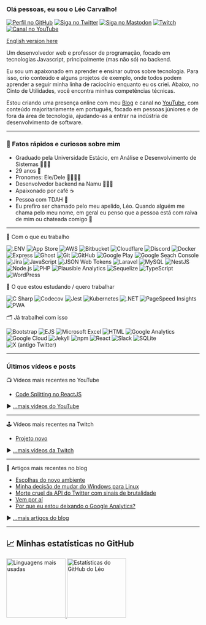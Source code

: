 ### Olá pessoas, eu sou o Léo Carvalho!

[![Perfil no GitHub](https://img.shields.io/github/followers/carvalholeo?style=for-the-badge&logo=github&logoColor=white)](https://github.com/carvalholeo)
[![Siga no Twitter](https://img.shields.io/twitter/follow/_carvalho_leo?style=for-the-badge&logo=x&logoColor=white)](https://twitter.com/_carvalho_leo)
[![Siga no Mastodon](https://img.shields.io/mastodon/follow/109525667964736745?domain=https%3A%2F%2Fbolha.us&style=for-the-badge&logo=mastodon&logoColor=white)](https://bolha.us/@carvalholeo)
[![Twitch](https://img.shields.io/twitch/status/carvalho_leo?style=for-the-badge&logo=twitch&logoColor=white)](https://twitch.com/carvalho_leo)
[![Canal no YouTube](https://img.shields.io/youtube/channel/subscribers/UC8c7IUMpnczt9pmsHlXYxXw?style=for-the-badge&logo=youtube&logoColor=white)](https://youtube.com/@carvalho_leo)

[English version here](README.md)

Um desenvolvedor web e professor de programação, focado em tecnologias Javascript, principalmente (mas não só) no backend.

Eu sou um apaixonado em aprender e ensinar outros sobre tecnologia. Para isso, crio conteúdo e alguns projetos de exemplo, onde todos podem aprender a seguir minha linha de raciocínio enquanto eu os criei. Abaixo, no Cinto de Utilidades, você encontra minhas competências técnicas.

Estou criando uma presença online com meu [Blog](https://leocarvalho.dev/) e canal no [YouTube](https://youtube.com/@carvalho_leo), com conteúdo majoritariamente em português, focado em pessoas júniores e de fora da área de tecnologia, ajudando-as a entrar na indústria de desenvolvimento de software.

---

### 📰 Fatos rápidos e curiosos sobre mim

- Graduado pela Universidade Estácio, em Análise e Desenvolvimento de Sistemas 🧑🏽‍🎓
- 29 anos 🎂
- Pronomes: Ele/Dele 🙆🏽‍♂️🌈
- Desenvolvedor backend na Namu 🧑🏽‍🏫
- Apaixonado por café ☕
- Pessoa com TDAH 🤔
- Eu prefiro ser chamado pelo meu apelido, Léo. Quando alguém me chama pelo meu nome, em geral eu penso que a pessoa está com raiva de mim ou chateada comigo 🥺

---

:toolbox: Com o que eu trabalho

![.ENV](https://img.shields.io/badge/.ENV-ECD53F?logo=dotenv&style=flat-square&logoColor=black)
![App Store](https://img.shields.io/badge/App%20Store-0D96F6?logo=appstore&style=flat-square&logoColor=white)
![AWS](https://img.shields.io/badge/AWS-232F3E?logo=amazonaws&style=flat-square&logoColor=white)
![Bitbucket](https://img.shields.io/badge/Bitbucket-0052CC?logo=cloudflare&style=flat-square&logoColor=white)
![Cloudflare](https://img.shields.io/badge/Cloudflare-F38020?logo=cloudflare&style=flat-square&logoColor=white)
![Discord](https://img.shields.io/badge/Discord-5865F2?logo=discord&style=flat-square&logoColor=white)
![Docker](https://img.shields.io/badge/Docker-2496ED?logo=docker&style=flat-square&logoColor=white)
![Express](https://img.shields.io/badge/Express-000000?logo=express&style=flat-square&logoColor=white)
![Ghost](https://img.shields.io/badge/Ghost-15171A?logo=ghost&style=flat-square&logoColor=white)
![Git](https://img.shields.io/badge/Git-F05032?logo=git&style=flat-square&logoColor=white)
![GitHub](https://img.shields.io/badge/GitHub-181717?logo=github&style=flat-square&logoColor=white)
![Google Play](https://img.shields.io/badge/Google%20Play-414141?logo=googleplay&style=flat-square&logoColor=white)
![Google Seach Console](https://img.shields.io/badge/Google%20Search%20Console-458CF5?logo=googlesearchconsole&style=flat-square&logoColor=white)
![Jira](https://img.shields.io/badge/Jira-0052CC?logo=jira&style=flat-square&logoColor=white)
![JavaScript](https://img.shields.io/badge/JavaScript-F7DF1E?logo=javascript&style=flat-square&logoColor=black)
![JSON Web Tokens](https://img.shields.io/badge/JSON%20Web%20Tokens-000000?logo=jsonwebtokens&style=flat-square&logoColor=white)
![Laravel](https://img.shields.io/badge/Laravel-FF2D20?logo=laravel&style=flat-square&logoColor=white)
![MySQL](https://img.shields.io/badge/MySQL-4479A1?logo=mysql&style=flat-square&logoColor=white)
![NestJS](https://img.shields.io/badge/NestJS-E0234E?logo=nestjs&style=flat-square&logoColor=white)
![Node.js](https://img.shields.io/badge/Node.js-339933?logo=nodedotjs&style=flat-square&logoColor=white)
![PHP](https://img.shields.io/badge/PHP-777BB4?logo=php&style=flat-square&logoColor=white)
![Plausible Analytics](https://img.shields.io/badge/Plausible%20Analytics-5850EC?logo=plausibleanalytics&style=flat-square&logoColor=white)
![Sequelize](https://img.shields.io/badge/Sequelize-52B0E7?logo=sequelize&style=flat-square&logoColor=white)
![TypeScript](https://img.shields.io/badge/TypeScript-3178C6?logo=typescript&style=flat-square&logoColor=white)
![WordPress](https://img.shields.io/badge/WordPress-21759B?logo=wordpress&style=flat-square&logoColor=white)

:memo: O que estou estudando / quero trabalhar

![C Sharp](https://img.shields.io/badge/C%20Sharp-512BD4?logo=csharp&style=flat-square&logoColor=white)
![Codecov](https://img.shields.io/badge/Codecov-F01F7A?logo=codecov&style=flat-square&logoColor=white)
![Jest](https://img.shields.io/badge/Jest-C21325?logo=jest&style=flat-square&logoColor=white)
![Kubernetes](https://img.shields.io/badge/Kubernetes-512BD4?logo=kubernetes&style=flat-square&logoColor=white)
![.NET](https://img.shields.io/badge/.NET-326CE5?logo=dotnet&style=flat-square&logoColor=white)
![PageSpeed Insights](https://img.shields.io/badge/PageSpeed%20Insights-4285F4?logo=pagespeedinsights&style=flat-square&logoColor=white)
![PWA](https://img.shields.io/badge/PWA-5A0FC8?logo=pwa&style=flat-square&logoColor=white)

:card_index_dividers: Já trabalhei com isso

![Bootstrap](https://img.shields.io/badge/Bootstrap-7952B3?logo=bootstrap&style=flat-square&logoColor=white)
![EJS](https://img.shields.io/badge/EJS-B4CA65?logo=ejs&style=flat-square&logoColor=black)
![Microsoft Excel](https://img.shields.io/badge/Microsfot%20Excel-217346?logo=microsoftexcel&style=flat-square&logoColor=white)
![HTML](https://img.shields.io/badge/HTML-E34F26?logo=html5&style=flat-square&logoColor=white)
![Google Analytics](https://img.shields.io/badge/Google%20Analytics-E37400?logo=googleanalytics&style=flat-square&logoColor=white)
![Google Cloud](https://img.shields.io/badge/Google%20Cloud-4285F4?logo=googlecloud&style=flat-square&logoColor=white)
![Jekyll](https://img.shields.io/badge/Jekyll-CC0000?logo=jekyll&style=flat-square&logoColor=white)
![npm](https://img.shields.io/badge/npm-CB3837?logo=npm&style=flat-square&logoColor=white)
![React](https://img.shields.io/badge/React-61DAFB?logo=react&style=flat-square&logoColor=black)
![Slack](https://img.shields.io/badge/Slack-4A154B?logo=slack&style=flat-square&logoColor=white)
![SQLite](https://img.shields.io/badge/SQLite-003B57?logo=sqlite&style=flat-square&logoColor=white)
![X (antigo Twitter)](https://img.shields.io/badge/X%20(antigo%20Twitter)-000000?logo=x&style=flat-square&logoColor=white)

---

### Últimos vídeos e posts

📺 Vídeos mais recentes no YouTube

<!-- YOUTUBE-VIDEOS-LIST:START -->
- [Code Splitting no ReactJS](https://www.youtube.com/watch?v=sIiT1HhBlG8)
<!-- YOUTUBE-VIDEOS-LIST:END -->

▶ [...mais vídeos do YouTube](https://www.youtube.com/channel/UC8c7IUMpnczt9pmsHlXYxXw?sub_confirmation=1)

---

🕹️ Vídeos mais recentes na Twitch

<!-- TWITCH-VIDEOS-LIST:START -->
- [Projeto novo](https://www.twitch.tv/videos/1881794729)
<!-- TWITCH-VIDEOS-LIST:END -->

▶ [...mais vídeos da Twitch](https://www.twitch.tv/carvalho_leo)

---

📘 Artigos mais recentes no blog

<!-- BLOG-POST-LIST:START -->
- [Escolhas do novo ambiente](https://leocarvalho.dev/escolhas-do-novo-ambiente/)
- [Minha decisão de mudar do Windows para Linux](https://leocarvalho.dev/minha-decisao-de-mudar-do-windows-para-linux/)
- [Morte cruel da API do Twitter com sinais de brutalidade](https://leocarvalho.dev/morte-cruel-da-api-do-twitter-com-sinais-de-brutalidade/)
- [Vem por aí](https://leocarvalho.dev/coming-soon/)
- [Por que eu estou deixando o Google Analytics?](https://leocarvalho.dev/por-que-eu-estou-deixando-o-google-analytics/)
<!-- BLOG-POST-LIST:END -->

▶ [...mais artigos do blog](https://leocarvalho.dev)

---

## &#x1f4c8; Minhas estatísticas no GitHub

<div>
<a href="https://github.com/anuraghazra/github-readme-stats">
  <img src="https://github-readme-stats.vercel.app/api/top-langs/?username=carvalholeo&theme=radical&layout=compact&langs_count=7&locale=pt-br" alt="Linguagens mais usadas" style="align: center; display: inline-block; height: 11em;"/>
</a>
<a href="https://github.com/anuraghazra/github-readme-stats">
  <img src="https://github-readme-stats.vercel.app/api?username=carvalholeo&theme=radical&count_private=true&include_all_commits=true&locale=pt-br" alt="Estatísticas do GitHub do Léo" style="align: center; display: inline-block; height: 11em;" />
</a>
</div>
